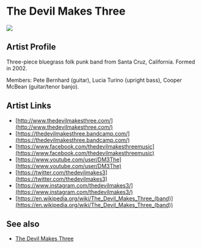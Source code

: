 # The Devil Makes Three

![](../../asssets/artists/The_Devil_Makes_Three.png)

## Artist Profile

Three-piece bluegrass folk punk band from Santa Cruz, California. Formed in 2002.

Members: Pete Bernhard (guitar), Lucia Turino (upright bass), Cooper McBean (guitar/tenor banjo).

## Artist Links

- [http://www.thedevilmakesthree.com/](http://www.thedevilmakesthree.com/)
- [https://thedevilmakesthree.bandcamp.com/](https://thedevilmakesthree.bandcamp.com/)
- [https://www.facebook.com/thedevilmakesthreemusic](https://www.facebook.com/thedevilmakesthreemusic)
- [https://www.youtube.com/user/DM3The](https://www.youtube.com/user/DM3The)
- [https://twitter.com/thedevilmakes3](https://twitter.com/thedevilmakes3)
- [https://www.instagram.com/thedevilmakes3/](https://www.instagram.com/thedevilmakes3/)
- [https://en.wikipedia.org/wiki/The_Devil_Makes_Three_(band)](https://en.wikipedia.org/wiki/The_Devil_Makes_Three_(band))


## See also

- [The Devil Makes Three](The_Devil_Makes_Three-The_Devil_Makes_Three.md)
